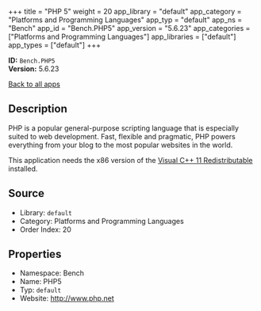 ﻿+++
title = "PHP 5"
weight = 20
app_library = "default"
app_category = "Platforms and Programming Languages"
app_typ = "default"
app_ns = "Bench"
app_id = "Bench.PHP5"
app_version = "5.6.23"
app_categories = ["Platforms and Programming Languages"]
app_libraries = ["default"]
app_types = ["default"]
+++

**ID:** `Bench.PHP5`  
**Version:** 5.6.23  
<!--more-->

[Back to all apps](/apps/)

## Description
PHP is a popular general-purpose scripting language that is especially suited to web development.
Fast, flexible and pragmatic, PHP powers everything from your blog to the most popular websites in the world.

This application needs the x86 version of the [Visual C++ 11 Redistributable](https://www.microsoft.com/download/details.aspx?id=30679) installed.

## Source

* Library: `default`
* Category: Platforms and Programming Languages
* Order Index: 20

## Properties

* Namespace: Bench
* Name: PHP5
* Typ: `default`
* Website: <http://www.php.net>

